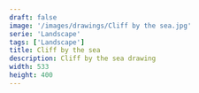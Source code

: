 ```yaml
---
draft: false
image: '/images/drawings/Cliff by the sea.jpg'
serie: 'Landscape'
tags: ['Landscape']
title: Cliff by the sea
description: Cliff by the sea drawing
width: 533
height: 400
---
```

